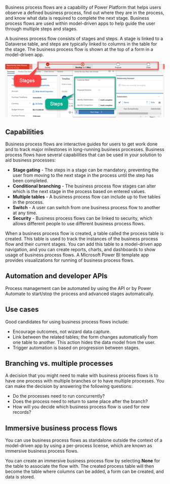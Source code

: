 Business process flows are a capability of Power Platform that helps users observe a defined business process, find out where they are in the process, and know what data is required to complete the next stage. Business process flows are used within model-driven apps to help guide the user through multiple steps and stages.

A business process flow consists of stages and steps. A stage is linked to a Dataverse table, and steps are typically linked to columns in the table for the stage. The business process flow is shown at the top of a form in a model-driven app.

![Screenshot showing a Business process flow.](../media/6-bpf.png)

## Capabilities

Business process flows are interactive guides for users to get work done and to track major milestones in long-running business processes. Business process flows have several capabilities that can be used in your solution to aid business processes:

- **Stage gating** - The steps in a stage can be mandatory, preventing the user from moving to the next stage in the process until the step has been completed.
- **Conditional branching** - The business process flow stages can alter which is the next stage in the process based on entered values.
- **Multiple tables** - A business process flow can include up to five tables in the process.
- **Switch** - A user can switch from one business process flow to another at any time.
- **Security** - Business process flows can be linked to security, which allows different people to use different business process flows.

When a business process flow is created, a table called the process table is created. This table is used to track the instances of the business process flow and their current stages. You can add this table to a model-driven app navigation, and you can create reports, charts, and dashboards to show usage of business process flows. A Microsoft Power BI template app provides visualizations for running of business process flows.

## Automation and developer APIs

Process management can be automated by using the API or by Power Automate to start/stop the process and advanced stages automatically.

## Use cases

Good candidates for using business process flows include:

- Encourage outcomes, not wizard data capture.
- Link between the related tables; the form changes automatically from one table to another. This action hides the data model from the user.
- Trigger automation is based on progression between stages.

## Branching vs. multiple processes

A decision that you might need to make with business process flows is to have one process with multiple branches or to have multiple processes. You can make the decision by answering the following questions:

- Do the processes need to run concurrently?
- Does the process need to return to same place after the branch?
- How will you decide which business process flow is used for new records?

## Immersive business process flows

You can use business process flows as standalone outside the context of a model-driven app by using a per-process license, which are known as immersive business process flows.

You can create an immersive business process flow by selecting **None** for the table to associate the flow with. The created process table will then become the table where columns can be added, a form can be created, and data is stored.
